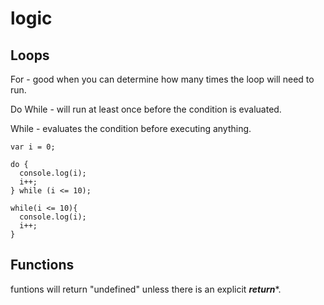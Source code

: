   # logic
  
  ## Loops
  For - good when you can determine how many times the loop will need to run.
  
  Do While - will run at least once before the condition is evaluated.
  
  While - evaluates the condition before executing anything.
  
  ```
  var i = 0;
  
  do {
    console.log(i);
    i++;
  } while (i <= 10);
  
  while(i <= 10){
    console.log(i);
    i++;
  }
  ```
  ## Functions
  
  funtions will return "undefined" unless there is an explicit ***return****.
